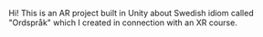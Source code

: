 Hi! This is an AR project built in Unity about Swedish idiom called "Ordspråk" which I created in connection with an XR course.
